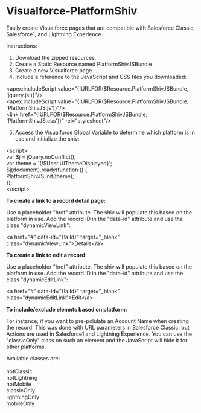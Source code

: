 # Visualforce-PlatformShiv
Easily create Visualforce pages that are compatible with Salesforce Classic, Salesforce1, and Lightning Experience

Instructions:

1. Download the zipped resources.
2. Create a Static Resource named PlatformShivJSBundle
3. Create a new Visualforce page.
4. Include a reference to the JavaScript and CSS files you downloaded:
                                                        
&lt;apex:includeScript value="{!URLFOR($Resource.PlatformShivJSBundle, 'jquery.js')}"/><br/>
&lt;apex:includeScript value="{!URLFOR($Resource.PlatformShivJSBundle, 'PlatformShivJS.js')}"/><br/>
&lt;link href="{!URLFOR($Resource.PlatformShivJSBundle, 'PlatformShivJS.css')}" rel="stylesheet"/><br/>
                                                        
                                                    
5. Access the Visualforce Global Variable to determine which platform is in use and initialize the shiv:
                                                        
&lt;script><br/>
    var $j = jQuery.noConflict();<br/>
    var theme = '{!$User.UIThemeDisplayed}'; <br/>
    $j(document).ready(function () {<br/>
        PlatformShivJS.init(theme);<br/>
    });<br/>
&lt;/script><br/>
                                                        
                                                    
<b>To create a link to a record detail page:</b>

Use a placeholder "href" attribute. The shiv will populate this based on the platform in use. Add the record ID in the "data-id" attribute and use the class "dynamicViewLink":
                                                  
&lt;a href="#" data-id="{!a.Id}" target="_blank" class="dynamicViewLink">Details&lt;/a>                                                 
                                                
<b>To create a link to edit a record:</b>

Use a placeholder "href" attribute. The shiv will populate this based on the platform in use. Add the record ID in the "data-id" attribute and use the class "dynamicEditLink":
                                                    
&lt;a href="#" data-id="{!a.Id}" target="_blank" class="dynamicEditLink">Edit&lt;/a>
                                                                           
<b>To include/exclude elemnts based on platform:</b>

For instance, if you want to pre-polulate an Account Name when creating the record. This was done with URL parameters in Salesforce Classic, but Actions are used in Salesforce1 and Lightning Experience. You can use the "classicOnly" class on such an element and the JavaScript will hide it for other platforms.

Available classes are:<br/>
<br/>
notClassic<br/>
notLightning<br/>
notMobile<br/>
classicOnly<br/>
lightningOnly<br/>
mobileOnly<br/>
